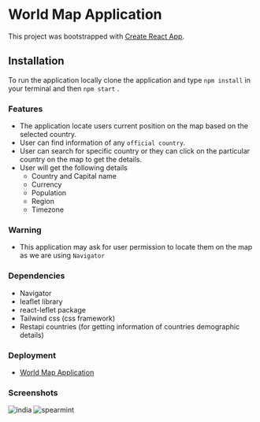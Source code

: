 # World Map Application

This project was bootstrapped with [Create React App](https://github.com/facebook/create-react-app).

## Installation

To run the application locally clone the application and type `npm install` in your terminal and then `npm start` .

### Features
* The application locate users current position on the map based on the selected country.
* User can find information of any `official country`.
* User can search for specific country or they can click on the particular country on the map to get the details.
* User will get the following details
  * Country and Capital name
  * Currency
  * Population
  * Region
  * Timezone 

### Warning
* This application may ask for user permission to locate them on the map as we are using `Navigator`
    
### Dependencies
* Navigator
* leaflet library
* react-leflet package
* Tailwind css (css framework)
* Restapi countries (for getting information of countries demographic details)

### Deployment
* [World Map Application](https://illustrious-arithmetic-bf3f8d.netlify.app/)
  
### Screenshots
![india](https://github.com/11avnishkumar/Spearmint/assets/90856122/d64f2350-ca8e-42cb-9718-123eadfcf6f9)
![spearmint](https://github.com/11avnishkumar/Spearmint/assets/90856122/bae9cba5-3461-41fe-8113-213b39911f1a)

